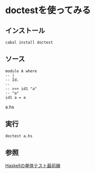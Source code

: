 # doctestを使ってみる

## インストール

```
cabal install doctest
```

## ソース

```
module A where
-- |
-- Id.
--
-- >>> id1 "a"
-- "a"
id1 a = a 
```
a.hs

## 実行

```
doctest a.hs
```

## 参照

[Haskellの単体テスト最前線](https://github.com/kazu-yamamoto/unit-test-example/blob/master/markdown/ja/tutorial.md)
